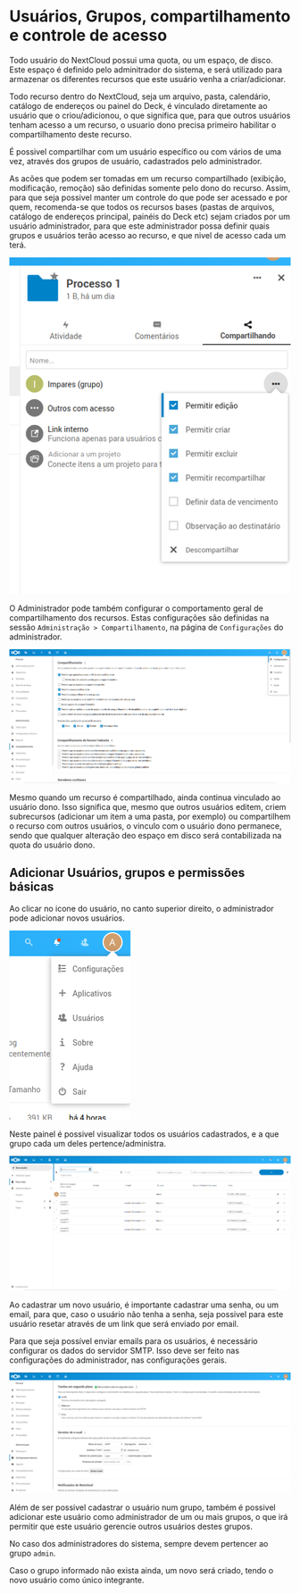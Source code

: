 # Usuários, Grupos, compartilhamento e controle de acesso

Todo usuário do NextCloud possui uma quota, ou um espaço, de disco. Este espaço é definido pelo adminitrador do sistema, e será utilizado para armazenar os diferentes recursos que este usuário venha a criar/adicionar.

Todo recurso dentro do NextCloud, seja um arquivo, pasta, calendário, catálogo de endereços ou painel do Deck, é vinculado diretamente ao usuário que o criou/adicionou, o que significa que, para que outros usuários tenham acesso a um recurso, o usuario dono precisa primeiro habilitar o compartilhamento deste recurso.

É possivel compartilhar com um usuário específico ou com vários de uma vez, através dos grupos de usuário, cadastrados pelo administrador.

As acões que podem ser tomadas em um recurso compartilhado (exibição, modificação, remoção) são definidas somente pelo dono do recurso. Assim, para que seja possivel manter um controle do que pode ser acessado e por quem, recomenda-se que todos os recursos bases (pastas de arquivos, catálogo de endereços principal, painéis do Deck etc) sejam criados por um usuário administrador, para que este administrador possa definir quais grupos e usuários terão acesso ao recurso, e que nivel de acesso cada um terá.

![Opções de Compartilhamento](./imagens/usuarios-compartilhamento/opcoes-compartilhamento.png)

O Administrador pode também configurar o comportamento geral de compartilhamento dos recursos. Estas configurações são definidas na sessão `Administração > Compartilhamento`, na página de `Configurações` do administrador.

![Configuração do comportamento de compartilhamento](./imagens/usuarios-compartilhamento/configuracao-admin-compartilhamento.png)

Mesmo quando um recurso é compartilhado, ainda continua vinculado ao usuário dono. Isso significa que, mesmo que outros usuários editem, criem subrecursos (adicionar um item a uma pasta, por exemplo) ou compartilhem o recurso com outros usuários, o vinculo com o usuário dono permanece, sendo que qualquer alteração deo espaço em disco será contabilizada na quota do usuário dono.

## Adicionar Usuários, grupos e permissões básicas

Ao clicar no icone do usuário, no canto superior direito, o administrador pode adicionar novos usuários.

![Menu Usuário](./imagens/usuarios-compartilhamento/menu-usuario-admin.png)

Neste painel é possivel visualizar todos os usuários cadastrados, e a que grupo cada um deles pertence/administra.

![Formulário Novo Usuário](./imagens/usuarios-compartilhamento/formulario-novo-usuario.png)

Ao cadastrar um novo usuário, é importante cadastrar uma senha, ou um email, para que, caso o usuário não tenha a senha, seja possivel para este usuário resetar através de um link que será enviado por email.

Para que seja possível enviar emails para os usuários, é necessário configurar os dados do servidor SMTP.
Isso deve ser feito nas configurações do administrador, nas configurações gerais.

![Configuraoções Gerais - SMTP](./imagens/usuarios-compartilhamento/configuracoes-gerais-smtp.png)

Além de ser possivel cadastrar o usuário num grupo, também é possivel adicionar este usuário como administrador de um ou mais grupos, o que irá permitir que este usuário gerencie outros usuários destes grupos.

No caso dos administradores do sistema, sempre devem pertencer ao grupo `admin`.

Caso o grupo informado não exista ainda, um novo será criado, tendo o novo usuário como único integrante.
